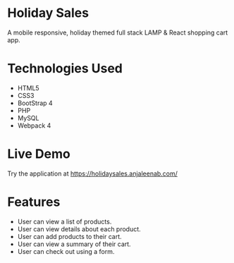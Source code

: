 # Holiday Sales

A mobile responsive, holiday themed full stack LAMP & React shopping cart app.

# Technologies Used
* HTML5
* CSS3
* BootStrap 4
* PHP
* MySQL
* Webpack 4

# Live Demo
Try the application at https://holidaysales.anjaleenab.com/

# Features

- User can view a list of products.
- User can view details about each product.
- User can add products to their cart.
- User can view a summary of their cart. 
- User can check out using a form.



